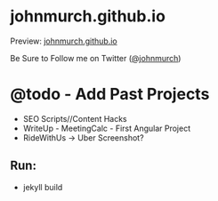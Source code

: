 # johnmurch.github.io

Preview: [johnmurch.github.io](http://johnmurch.github.io)

Be Sure to Follow me on Twitter ([@johnmurch](http://www.twitter.com/johnmurch))


# @todo - Add Past Projects

* SEO Scripts//Content Hacks 
* WriteUp - MeetingCalc - First Angular Project
* RideWithUs -> Uber Screenshot? 


## Run:
*  jekyll build

